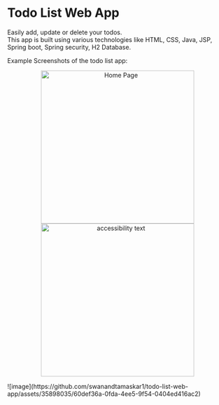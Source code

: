 # Todo List Web App

Easily add, update or delete your todos.<br/>
This app is built using various technologies like HTML, CSS, Java, JSP, Spring boot, Spring security, H2 Database.<br/>

Example Screenshots of the todo list app:<br/>
<p align="center">
  <img src="https://github.com/swanandtamaskar1/todo-list-web-app/assets/35898035/60def36a-0fda-4ee5-9f54-0404ed416ac2" width="350" title="Home Page">
  <img src="your_relative_path_here_number_2_large_name" width="350" alt="accessibility text">
</p>
![image](https://github.com/swanandtamaskar1/todo-list-web-app/assets/35898035/60def36a-0fda-4ee5-9f54-0404ed416ac2)


